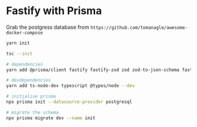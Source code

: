 # Fastify with Prisma

Grab the postgress database from `https://github.com/tomanagle/awesome-docker-compose`

```sh
yarn init
```

```sh
tsc --init
```

```sh
# dependencies
yarn add @prisma/client fastify fastify-zod zod zod-to-json-schema fastify-jwt fastify-swagger
```

```sh
# devdependencies 
yarn add ts-node-dev typescript @types/node --dev
```

```sh
# initialise prisma
npx prisma init --datasource-provider postgresql
```

```sh
# migrate the schema
npx prisma migrate dev --name init
```